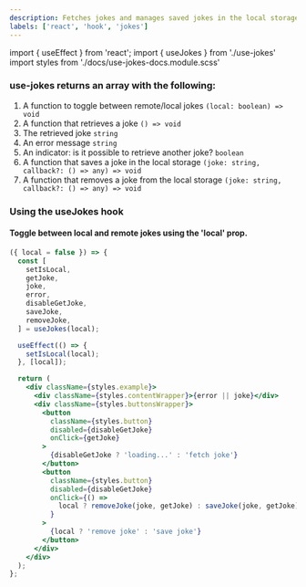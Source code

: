 ```yaml
---
description: Fetches jokes and manages saved jokes in the local storage.
labels: ['react', 'hook', 'jokes']
---
```


import { useEffect } from 'react';
import { useJokes } from './use-jokes'
import styles from './docs/use-jokes-docs.module.scss'

### use-jokes returns an array with the following:

1. A function to toggle between remote/local jokes `(local: boolean) => void`
2. A function that retrieves a joke `() => void`
3. The retrieved joke `string`
4. An error message `string`
5. An indicator: is it possible to retrieve another joke? `boolean`
6. A function that saves a joke in the local storage `(joke: string, callback?: () => any) => void`
7. A function that removes a joke from the local storage `(joke: string, callback?: () => any) => void`

### Using the useJokes hook

#### Toggle between local and remote jokes using the 'local' prop.

```jsx live=true
({ local = false }) => {
  const [
    setIsLocal,
    getJoke,
    joke,
    error,
    disableGetJoke,
    saveJoke,
    removeJoke,
  ] = useJokes(local);

  useEffect(() => {
    setIsLocal(local);
  }, [local]);

  return (
    <div className={styles.example}>
      <div className={styles.contentWrapper}>{error || joke}</div>
      <div className={styles.buttonsWrapper}>
        <button
          className={styles.button}
          disabled={disableGetJoke}
          onClick={getJoke}
        >
          {disableGetJoke ? 'loading...' : 'fetch joke'}
        </button>
        <button
          className={styles.button}
          disabled={disableGetJoke}
          onClick={() =>
            local ? removeJoke(joke, getJoke) : saveJoke(joke, getJoke)
          }
        >
          {local ? 'remove joke' : 'save joke'}
        </button>
      </div>
    </div>
  );
};
```
